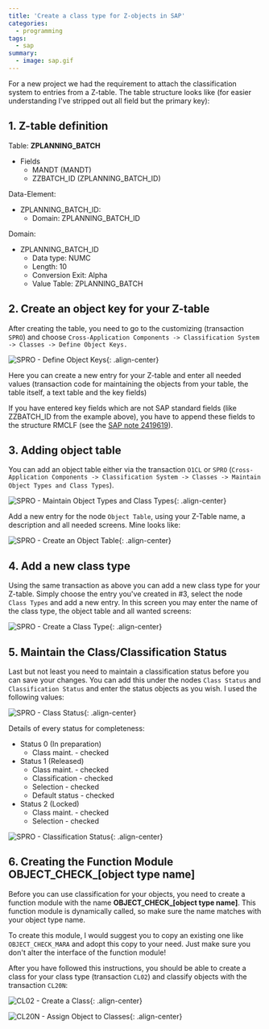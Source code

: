 ```yaml
---
title: 'Create a class type for Z-objects in SAP'
categories:
  - programming
tags:  
  - sap
summary:
  - image: sap.gif  
---
```


For a new project we had the requirement to attach the classification system to entries from a Z-table. The table structure looks like (for easier understanding I've stripped out all field but the primary key):

## 1. Z-table definition

Table: **ZPLANNING_BATCH**
* Fields
  * MANDT (MANDT)
  * ZZBATCH_ID (ZPLANNING_BATCH_ID)

Data-Element:
* ZPLANNING_BATCH_ID:
  * Domain: ZPLANNING_BATCH_ID

Domain:
* ZPLANNING_BATCH_ID
  * Data type: NUMC
  * Length: 10
  * Conversion Exit: Alpha
  * Value Table: ZPLANNING_BATCH

## 2. Create an object key for your Z-table

After creating the table, you need to go to the customizing (transaction `SPRO`) and choose
`Cross-Application Components -> Classification System -> Classes -> Define Object Keys.`

![SPRO - Define Object Keys](/images/2018/11/SPRO1.png){: .align-center}

Here you can create a new entry for your Z-table and enter all needed values (transaction code for maintaining the objects from your table, the table itself, a text table and the key fields)

If you have entered key fields which are not SAP standard fields (like ZZBATCH_ID from the example above), you have to append these fields to the structure RMCLF (see the [SAP note 2419619](https://launchpad.support.sap.com/#/notes/2419619)).

## 3. Adding object table

You can add an object table either via the transaction `O1CL` or `SPRO` (`Cross-Application Components -> Classification System -> Classes -> Maintain Object Types and Class Types`).

![SPRO - Maintain Object Types and Class Types](/images/2018/11/SPRO2.png){: .align-center}

Add a new entry for the node `Object Table`, using your Z-Table name, a description and all needed screens. Mine looks like:

![SPRO - Create an Object Table](/images/2018/11/SPRO3.png){: .align-center}

## 4. Add a new class type

Using the same transaction as above you can add a new class type for your Z-table. Simply choose the entry you've created in #3, select the node `Class Types` and add a new entry. In this screen you may enter the name of the class type, the object table and all wanted screens:

![SPRO - Create a Class Type](/images/2018/11/SPRO4.png){: .align-center}

## 5. Maintain the Class/Classification Status

Last but not least you need to maintain a classification status before you can save your changes. You can add this under the nodes `Class Status` and `Classification Status` and enter the status objects as you wish. I used the following values:

![SPRO - Class Status](/images/2018/11/SPRO5.png){: .align-center}

Details of every status for completeness:

- Status 0 (In preparation)
  - Class maint. - checked
- Status 1 (Released)
  - Class maint. - checked
  - Classification - checked
  - Selection - checked
  - Default status - checked
- Status 2  (Locked)  
  - Class maint. - checked
  - Selection - checked

![SPRO - Classification Status](/images/2018/11/SPRO6.png){: .align-center}

## 6. Creating the Function Module OBJECT_CHECK_[object type name]

Before you can use classification for your objects, you need to create a function module with the name **OBJECT_CHECK_[object type name]**. This function module is dynamically called, so make sure the name matches with your object type name.

To create this module, I would suggest you to copy an existing one like `OBJECT_CHECK_MARA` and adopt this copy to your need. Just make sure you don't alter the interface of the function module!

After you have followed this instructions, you should be able to create a class for your class type (transaction `CL02`) and classify objects with the transaction `CL20N`:

![CL02 - Create a Class](/images/2018/11/CL02.png){: .align-center}

![CL20N - Assign Object to Classes](/images/2018/11/CL20N.png){: .align-center}
